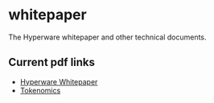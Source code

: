 # whitepaper

The Hyperware whitepaper and other technical documents.

## Current pdf links

* [Hyperware Whitepaper](https://whitepaper.hyperware.ai)
* [Tokenomics](https://files.yael.solutions/tokenomics3.3.pdf)
